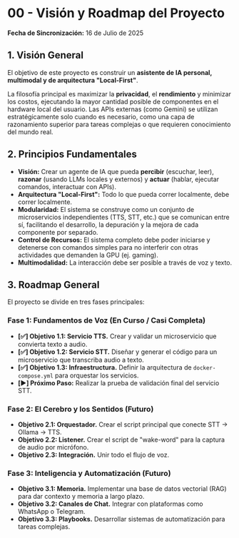 # 00 - Visión y Roadmap del Proyecto

**Fecha de Sincronización:** 16 de Julio de 2025

## 1. Visión General

El objetivo de este proyecto es construir un **asistente de IA personal, multimodal y de arquitectura "Local-First"**.

La filosofía principal es maximizar la **privacidad**, el **rendimiento** y minimizar los costos, ejecutando la mayor cantidad posible de componentes en el hardware local del usuario. Las APIs externas (como Gemini) se utilizan estratégicamente solo cuando es necesario, como una capa de razonamiento superior para tareas complejas o que requieren conocimiento del mundo real.

## 2. Principios Fundamentales

*   **Visión:** Crear un agente de IA que pueda **percibir** (escuchar, leer), **razonar** (usando LLMs locales y externos) y **actuar** (hablar, ejecutar comandos, interactuar con APIs).
*   **Arquitectura "Local-First":** Todo lo que pueda correr localmente, debe correr localmente.
*   **Modularidad:** El sistema se construye como un conjunto de microservicios independientes (TTS, STT, etc.) que se comunican entre sí, facilitando el desarrollo, la depuración y la mejora de cada componente por separado.
*   **Control de Recursos:** El sistema completo debe poder iniciarse y detenerse con comandos simples para no interferir con otras actividades que demanden la GPU (ej. gaming).
*   **Multimodalidad:** La interacción debe ser posible a través de voz y texto.

## 3. Roadmap General

El proyecto se divide en tres fases principales:

### Fase 1: Fundamentos de Voz (En Curso / Casi Completa)
-   **[✅] Objetivo 1.1: Servicio TTS.** Crear y validar un microservicio que convierta texto a audio.
-   **[✅] Objetivo 1.2: Servicio STT.** Diseñar y generar el código para un microservicio que transcriba audio a texto.
-   **[✅] Objetivo 1.3: Infraestructura.** Definir la arquitectura de `docker-compose.yml` para orquestar los servicios.
-   **[▶️] Próximo Paso:** Realizar la prueba de validación final del servicio STT.

### Fase 2: El Cerebro y los Sentidos (Futuro)
-   **Objetivo 2.1: Orquestador.** Crear el script principal que conecte STT -> Ollama -> TTS.
-   **Objetivo 2.2: Listener.** Crear el script de "wake-word" para la captura de audio por micrófono.
-   **Objetivo 2.3: Integración.** Unir todo el flujo de voz.

### Fase 3: Inteligencia y Automatización (Futuro)
-   **Objetivo 3.1: Memoria.** Implementar una base de datos vectorial (RAG) para dar contexto y memoria a largo plazo.
-   **Objetivo 3.2: Canales de Chat.** Integrar con plataformas como WhatsApp o Telegram.
-   **Objetivo 3.3: Playbooks.** Desarrollar sistemas de automatización para tareas complejas.
